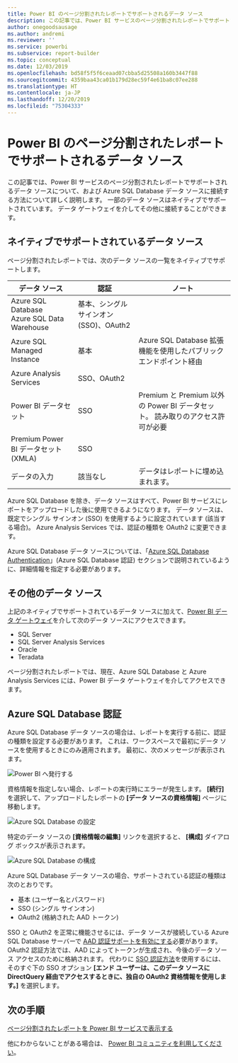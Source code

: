 ```yaml
---
title: Power BI のページ分割されたレポートでサポートされるデータ ソース
description: この記事では、Power BI サービスのページ分割されたレポートでサポートされるデータ ソースについて、および Azure SQL Database データ ソースに接続する方法について学習します。
author: onegoodsausage
ms.author: andremi
ms.reviewer: ''
ms.service: powerbi
ms.subservice: report-builder
ms.topic: conceptual
ms.date: 12/03/2019
ms.openlocfilehash: bd58f5f5f6ceaad07cbba5d25508a160b3447f88
ms.sourcegitcommit: 4359baa43ca01b179d28ec59f4e61ba8c07ee288
ms.translationtype: HT
ms.contentlocale: ja-JP
ms.lasthandoff: 12/20/2019
ms.locfileid: "75304333"
---
```

# <a name="supported-data-sources-for-power-bi-paginated-reports"></a>Power BI のページ分割されたレポートでサポートされるデータ ソース

この記事では、Power BI サービスのページ分割されたレポートでサポートされるデータ ソースについて、および Azure SQL Database データ ソースに接続する方法について詳しく説明します。 一部のデータ ソースはネイティブでサポートされています。 データ ゲートウェイを介してその他に接続することができます。

## <a name="natively-supported-data-sources"></a>ネイティブでサポートされているデータ ソース

ページ分割されたレポートでは、次のデータ ソースの一覧をネイティブでサポートします。

| データ ソース | 認証 | ノート |
| --- | --- | --- |
| Azure SQL Database <br>Azure SQL Data Warehouse | 基本、シングル サインオン (SSO)、OAuth2 |   |
| Azure SQL Managed Instance | 基本 | Azure SQL Database 拡張機能を使用したパブリック エンドポイント経由  |
| Azure Analysis Services | SSO、OAuth2 |   |
| Power BI データセット | SSO | Premium と Premium 以外の Power BI データセット。 読み取りのアクセス許可が必要 |
| Premium Power BI データセット (XMLA) | SSO |   |
| データの入力 | 該当なし | データはレポートに埋め込まれます。 |

Azure SQL Database を除き、データ ソースはすべて、Power BI サービスにレポートをアップロードした後に使用できるようになります。 データ ソースは、既定でシングル サインオン (SSO) を使用するように設定されています (該当する場合)。 Azure Analysis Services では、認証の種類を OAuth2 に変更できます。

Azure SQL Database データ ソースについては、「[Azure SQL Database Authentication](#azure-sql-database-authentication)」(Azure SQL Database 認証) セクションで説明されているように、詳細情報を指定する必要があります。

## <a name="other-data-sources"></a>その他のデータ ソース

上記のネイティブでサポートされているデータ ソースに加えて、[Power BI データ ゲートウェイ](service-gateway-onprem.md)を介して次のデータ ソースにアクセスできます。

- SQL Server
- SQL Server Analysis Services
- Oracle
- Teradata

ページ分割されたレポートでは、現在、Azure SQL Database と Azure Analysis Services には、Power BI データ ゲートウェイを介してアクセスできます。

## <a name="azure-sql-database-authentication"></a>Azure SQL Database 認証

Azure SQL Database データ ソースの場合は、レポートを実行する前に、認証の種類を設定する必要があります。 これは、ワークスペースで最初にデータ ソースを使用するときにのみ適用されます。 最初に、次のメッセージが表示されます。

![Power BI へ発行する](media/paginated-reports-data-sources/power-bi-paginated-publishing.png)

資格情報を指定しない場合、レポートの実行時にエラーが発生します。 **[続行]** を選択して、アップロードしたレポートの **[データ ソースの資格情報]** ページに移動します。

![Azure SQL Database の設定](media/paginated-reports-data-sources/power-bi-paginated-settings-azure-sql.png)

特定のデータ ソースの **[資格情報の編集]** リンクを選択すると、 **[構成]** ダイアログ ボックスが表示されます。

![Azure SQL Database の構成](media/paginated-reports-data-sources/power-bi-paginated-configure-azure-sql.png)

Azure SQL Database データ ソースの場合、サポートされている認証の種類は次のとおりです。

- 基本 (ユーザー名とパスワード)
- SSO (シングル サインオン)
- OAuth2 (格納された AAD トークン)

SSO と OAuth2 を正常に機能させるには、データ ソースが接続している Azure SQL Database サーバーで [AAD 認証サポートを有効にする](https://docs.microsoft.com/azure/sql-database/sql-database-aad-authentication-configure)必要があります。 OAuth2 認証方法では、AAD によってトークンが生成され、今後のデータ ソース アクセスのために格納されます。 代わりに [SSO 認証方法](https://docs.microsoft.com/power-bi/service-azure-sql-database-with-direct-connect#single-sign-on)を使用するには、そのすぐ下の SSO オプション **[エンド ユーザーは、このデータ ソースに DirectQuery 経由でアクセスするときに、独自の OAuth2 資格情報を使用します。]** を選択します。
  
## <a name="next-steps"></a>次の手順

[ページ分割されたレポートを Power BI サービスで表示する](consumer/paginated-reports-view-power-bi-service.md)

他にわからないことがある場合は、 [Power BI コミュニティを利用してください](https://community.powerbi.com/)。
